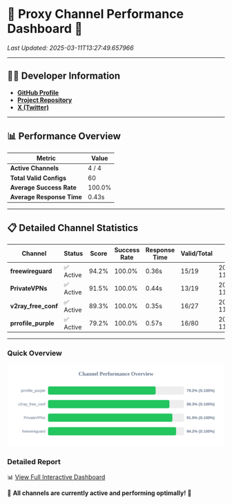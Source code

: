 # 🌟 Proxy Channel Performance Dashboard 🌟

_Last Updated: 2025-03-11T13:27:49.657966_

---

## 👩‍💻 Developer Information

- **[GitHub Profile](https://github.com/4n0nymou3)**  
- **[Project Repository](https://github.com/4n0nymou3/multi-proxy-config-fetcher)**  
- **[X (Twitter)](https://x.com/4n0nymou3)**  

---

## 📊 Performance Overview

| Metric                | Value       |
|-----------------------|-------------|
| **Active Channels**   | 4 / 4       |
| **Total Valid Configs** | 60          |
| **Average Success Rate** | 100.0%      |
| **Average Response Time** | 0.43s       |

---

## 📋 Detailed Channel Statistics

| Channel          | Status     | Score  | Success Rate | Response Time | Valid/Total | Last Success               |
|------------------|------------|--------|--------------|---------------|-------------|----------------------------|
| **freewireguard**  | ✅ Active  | 94.2%  | 100.0% | 0.36s         | 15/19       | 2025-03-11T13:27:49.655951 |
| **PrivateVPNs**  | ✅ Active  | 91.5%  | 100.0% | 0.44s         | 13/19       | 2025-03-11T13:27:49.273289 |
| **v2ray_free_conf**  | ✅ Active  | 89.3%  | 100.0% | 0.35s         | 16/27       | 2025-03-11T13:27:48.804980 |
| **prrofile_purple**  | ✅ Active  | 79.2%  | 100.0% | 0.57s         | 16/80       | 2025-03-11T13:27:48.391010 |

---

### Quick Overview
<div align="center">
  <a href="https://raw.githubusercontent.com/nullluser/NullRepo/refs/heads/main/assets/channel_stats_chart.svg">
    <img src="https://raw.githubusercontent.com/nullluser/NullRepo/refs/heads/main/assets/channel_stats_chart.svg" alt="Source Performance Statistics" width="800">
  </a>
</div>

### Detailed Report
📊 [View Full Interactive Dashboard](https://htmlpreview.github.io/?https://github.com/nullluser/NullRepo/blob/main/assets/performance_report.html)

🎉 **All channels are currently active and performing optimally!** 🎉
